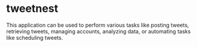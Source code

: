 # tweetnest
This application can be used to perform various tasks like posting tweets, retrieving tweets, managing accounts, analyzing data, or automating tasks like scheduling tweets.

